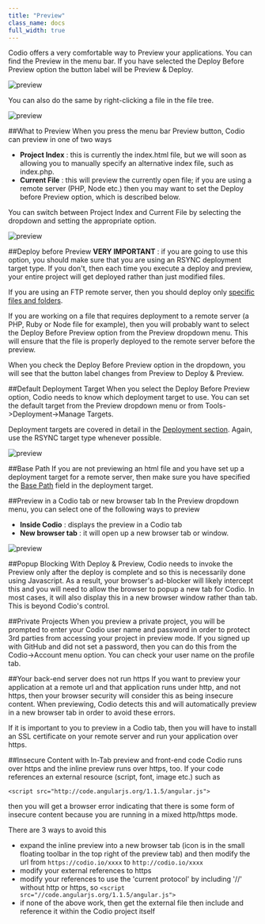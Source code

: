 ```yaml
---
title: "Preview"
class_name: docs
full_width: true
---
```


Codio offers a very comfortable way to Preview your applications. You can find the Preview in the menu bar. If you have selected the Deploy Before Preview option the button label will be Preview & Deploy.

![preview](/img/docs/preview-deploy.png)

You can also do the same by right-clicking a file in the file tree. 

![preview](/img/docs/preview-deploy-right-click.png)

##What to Preview
When you press the menu bar Preview button, Codio can preview in one of two ways

- **Project Index** : this is currently the index.html file, but we will soon as allowing you to manually specify an alternative index file, such as index.php.
- **Current File** : this will preview the currently open file; if you are using a remote server (PHP, Node etc.) then you may want to set the Deploy before Preview option, which is described below.

You can switch between Project Index and Current File by selecting the dropdown and setting the appropriate option.

![preview](/img/docs/preview-what.png)

##Deploy before Preview
**VERY IMPORTANT** : if you are going to use this option, you should make sure that you are using an RSYNC deployment target type. If you don't, then each time you execute a deploy and preview, your entire project will get deployed rather than just modified files.

If you are using an FTP remote server, then you should deploy only [specific files and folders](/docs/deployment/specific-files).

If you are working on a file that requires deployment to a remote server (a PHP, Ruby or Node file for example), then you will probably want to select the Deploy Before Preview option from the Preview dropdown menu. This will ensure that the file is properly deployed to the remote server before the preview.

When you check the Deploy Before Preview option in the dropdown, you will see that the button label changes from Preview to Deploy & Preview.

##Default Deployment Target
When you select the Deploy Before Preview option, Codio needs to know which deployment target to use. You can set the default target from the Preview dropdown menu or from Tools->Deployment->Manage Targets.

Deployment targets are covered in detail in the [Deployment section](/docs/deployment). Again, use the RSYNC target type whenever possible. 

![preview](/img/docs/preview-default.png)

##Base Path
If you are not previewing an html file and you have set up a deployment target for a remote server, then make sure you have specified the [Base Path](/docs/deployment/basepath) field in the deployment target.

##Preview in a Codio tab or new browser tab
In the Preview dropdown menu, you can select one of the following ways to preview

- **Inside Codio** : displays the preview in a Codio tab
- **New browser tab** : it will open up a new browser tab or window.

![preview](/img/docs/preview-where.png)

##Popup Blocking
With Deploy & Preview, Codio needs to invoke the Preview only after the deploy is complete and so this is necessarily done using Javascript. As a result, your browser's ad-blocker will likely intercept this and you will need to allow the browser to popup a new tab for Codio. In most cases, it will also display this in a new browser window rather than tab. This is beyond Codio's control.

##Private Projects
When you preview a private project, you will be prompted to enter your Codio user name and password in order to protect 3rd parties from accessing your project in preview mode. If you signed up with GitHub and did not set a password, then you can do this from the Codio->Account menu option. You can check your user name on the profile tab.

##Your back-end server does not run https
If you want to preview your application at a remote url and that application runs under http, and not https, then your browser security will consider this as being insecure content. When previewing, Codio detects this and will automatically preview in a new browser tab in order to avoid these errors.

If it is important to you to preview in a Codio tab, then you will have to install an SSL certificate on your remote server and run your application over https.

##Insecure Content with In-Tab preview and front-end code
Codio runs over https and the inline preview runs over https, too. If your code references an external resource (script, font, image etc.) such as

	<script src="http://code.angularjs.org/1.1.5/angular.js">

then you will get a browser error indicating that there is some form of insecure content because you are running in a mixed http/https mode.

There are 3 ways to avoid this

- expand the inline preview into a new browser tab (icon is in the small floating toolbar in the top right of the preview tab) and then modify the url from `https://codio.io/xxxx` to `http://codio.io/xxxx`
- modify your external references to https
- modify your references to use the 'current protocol' by including '//' without http or https, so `<script src="//code.angularjs.org/1.1.5/angular.js">`
- if none of the above work, then get the external file then include and reference it within the Codio project itself





